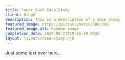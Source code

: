 ```yaml
---
title: Super Cool Case Study
client: Bingo
description: This is a description of a case study
featured_image: https://picsum.photos/300/200
featured_image_alt: Random image
completion_date: 2025-08-22T19:56:39.984Z
layout: layouts/case-study.njk
---
```

J﻿ust some text over here...